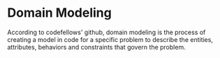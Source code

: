 # Domain Modeling #

According to codefellows' github, domain modeling is the process of creating a model in code for a specific problem to describe the entities, attributes, behaviors and constraints that govern the problem. 